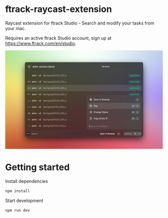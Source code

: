 # ftrack-raycast-extension

Raycast extension for ftrack Studio - Search and modify your tasks from your mac.

Requires an active ftrack Studio account, sign up at https://www.ftrack.com/en/studio.

![screenshot](./metadata/ftrack-3.png)

# Getting started

Install dependencies

```bash
npm install
```

Start development
```
npm run dev
```


